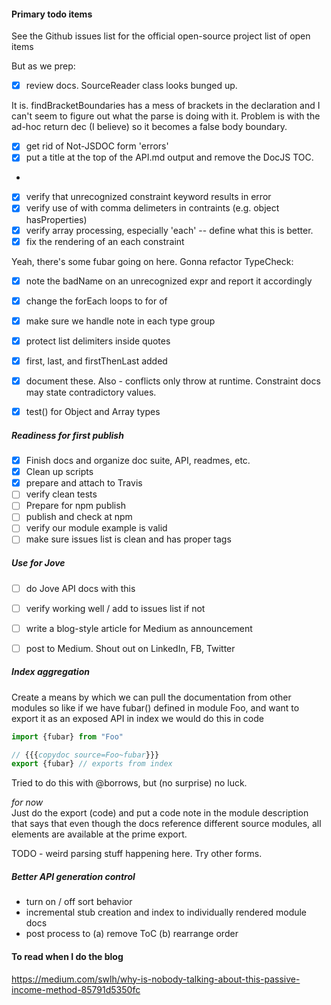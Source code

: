 
#### Primary todo items
See the Github issues list for the official open-source project list of open items

But as we prep:

- [X] review docs. SourceReader class looks bunged up.

It is.  findBracketBoundaries has a mess of brackets in the declaration and I can't seem to figure out what the 
parse is doing with it.  Problem is with the ad-hoc return dec (I believe) so it becomes a false body boundary.


- [X] get rid of Not-JSDOC form 'errors'
- [X] put a title at the top of the API.md output and remove the DocJS TOC.
- 
- [X] verify that unrecognized constraint keyword results in error
- [X] verify use of <list> with comma delimeters in contraints (e.g. object hasProperties)
- [X] verify array processing, especially 'each' -- define what this is better.
- [X] fix the rendering of an each constraint

Yeah, there's some fubar going on here.  Gonna refactor TypeCheck:
- [X] note the badName on an unrecognized expr and report it accordingly
- [X] change the forEach loops to for of
- [X] make sure we handle note in each type group
- [X] protect list delimiters inside quotes

- [X] first, last, and firstThenLast added
- [X] document these. Also - conflicts only throw at runtime.  Constraint docs may state contradictory values.
- [X] test() for Object and Array types

##### Readiness for first publish

- [X] Finish docs and organize doc suite, API, readmes, etc.
- [X] Clean up scripts 
- [X] prepare and attach to Travis
- [ ] verify clean tests
- [ ] Prepare for npm publish
- [ ] publish and check at npm
- [ ] verify our module example is valid
- [ ] make sure issues list is clean and has proper tags

##### Use for Jove

- [ ] do Jove API docs with this
- [ ] verify working well / add to issues list if not
- [ ] write a blog-style article for Medium as announcement
- [ ] post to Medium.  Shout out on LinkedIn, FB, Twitter


##### Index aggregation
Create a means by which we can pull the documentation from other modules
so like if we have fubar() defined in module Foo, and want to export it as an exposed API in index
we would do this in code

```typescript
import {fubar} from "Foo"

// {{{copydoc source=Foo~fubar}}}
export {fubar} // exports from index
```
Tried to do this with @borrows, but (no surprise) no luck.

_for now_  
Just do the export (code) and put a code note in the module description that says that even though the
docs reference different source modules, all elements are available at the prime export.

TODO - weird parsing stuff happening here.  Try other forms.

##### Better API generation control

- turn on / off sort behavior
- incremental stub creation and index to individually rendered module docs
- post process to (a) remove ToC (b) rearrange order


#### To read when I do the blog
https://medium.com/swlh/why-is-nobody-talking-about-this-passive-income-method-85791d5350fc